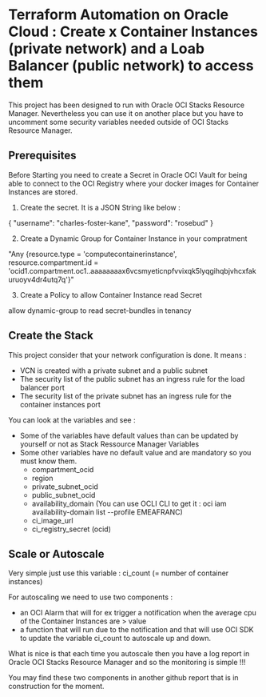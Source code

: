# Terraform Automation on Oracle Cloud : Create x Container Instances (private network) and a Loab Balancer (public network) to access them

This project has been designed to run with Oracle OCI Stacks Resource Manager. Nevertheless you can use it on another place but you have to uncomment some security variables needed outside of OCI Stacks Resource Manager. 

## Prerequisites

Before Starting you need to create a Secret in Oracle OCI Vault for being able to connect to the OCI Registry where your docker images for Container Instances are stored.

1) Create the secret. It is a JSON String like below : 

{
"username": "charles-foster-kane",
"password": "rosebud"
} 

2) Create a Dynamic Group for Container Instance in your compratment
   
"Any {resource.type = 'computecontainerinstance', resource.compartment.id = 'ocid1.compartment.oc1..aaaaaaaax6vcsmyeticnpfvvixqk5lyqgihqbjvhcxfakuruoyv4dr4utq7q'}"

3) Create a Policy to allow Container Instance read Secret

allow dynamic-group <dynamic-group-name> to read secret-bundles in tenancy

## Create the Stack

This project consider that your network configuration is done. It means : 
- VCN is created with a private subnet and a public subnet
- The security list of the public subnet has an ingress rule for the load balancer port
- The security list of the private subnet has an ingress rule for the container instances port

You can look at the variables and see : 
- Some of the variables have default values than can be updated by yourself or not as Stack Ressource Manager Variables
- Some other variables have no default value and are mandatory so you must know them.
  - compartment_ocid
  - region
  - private_subnet_ocid
  - public_subnet_ocid
  - availability_domain (You can use OCLI CLI to get it : oci iam availability-domain list --profile EMEAFRANC)
  - ci_image_url
  - ci_registry_secret (ocid)

## Scale or Autoscale

Very simple just use this variable : ci_count (= number of container instances)

For autoscaling we need to use two components : 

- an OCI Alarm that will for ex trigger a notification when the average cpu of the Container Instances are > value
- a function that will run due to the notification and that will use OCI SDK to update the variable ci_count to autoscale up and down.

What is nice is that each time you autoscale then you have a log report in Oracle OCI Stacks Resource Manager and so the monitoring is simple !!!

You may find these two components in another github report that is in construction for the moment.


